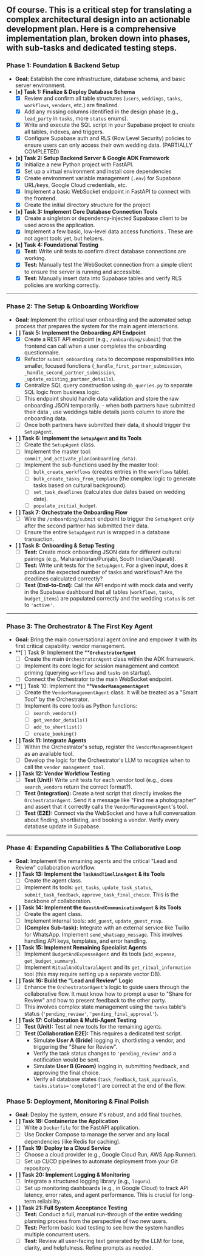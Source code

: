 Of course. This is a critical step for translating a complex architectural design into an actionable development plan.
Here is a comprehensive implementation plan, broken down into phases, with sub-tasks and dedicated testing steps.
---
### **Phase 1: Foundation & Backend Setup**
*   **Goal:** Establish the core infrastructure, database schema, and basic server environment.
*   **[x] Task 1: Finalize & Deploy Database Schema**
	- [x] Review and confirm all table structures (`users`, `weddings`, `tasks`, `workflows`, `vendors`, etc.) are finalized.
	- [x] Add any missing columns identified in the design phase (e.g., `lead_party` in `tasks`, more `status` enums).
	- [x] Write and execute the SQL script in your Supabase project to create all tables, indexes, and triggers.
	- [x] Configure Supabase auth and RLS (Row Level Security) policies to ensure users can only access their own wedding data. (PARTIALLY COMPLETED)
*   **[x] Task 2: Setup Backend Server & Google ADK Framework**
	- [x] Initialize a new Python project with FastAPI.
	- [x] Set up a virtual environment and install core dependencies
	- [x] Create environment variable management (`.env`) for Supabase URL/keys, Google Cloud credentials, etc.
	- [x] Implement a basic WebSocket endpoint in FastAPI to connect with the frontend.
	- [x] Create the initial directory structure for the project 
*   **[x] Task 3: Implement Core Database Connection Tools**
	- [x] Create a singleton or dependency-injected Supabase client to be used across the application.
	- [x] Implement a few basic, low-level data access functions . These are not agent tools yet, but helpers.

*   **[x] Task 4: Foundational Testing**
	- [x] **Test:** Write unit tests to confirm direct database connections are working.
	- [x] **Test:** Manually test the WebSocket connection from a simple client to ensure the server is running and accessible.
	- [x] **Test:** Manually insert data into Supabase tables and verify RLS policies are working correctly.
---
### **Phase 2: The Setup & Onboarding Workflow**
*   **Goal:** Implement the critical user onboarding and the automated setup process that prepares the system for the main agent interactions.
*   **[ ] Task 5: Implement the Onboarding API Endpoint**
	- [x] Create a REST API endpoint (e.g., `/onboarding/submit`) that the frontend can call when a user completes the onboarding questionnaire.
	- [x] Refactor `submit_onboarding_data` to decompose responsibilities into smaller, focused functions (`_handle_first_partner_submission`, `_handle_second_partner_submission`, `_update_existing_partner_details`).
	- [x] Centralize SQL query construction using `db_queries.py` to separate SQL logic from business logic.
	- [ ] This endpoint should handle data validation and store the raw onboarding JSON temporarily. - when both partners have submitted their data , use weddings table details jsonb column to store the onboarding data.
	- [ ] Once both partners have submitted their data, it should trigger the `SetupAgent`.
*   **[ ] Task 6: Implement the ****`SetupAgent`**** and its Tools**
	- [ ] Create the `SetupAgent` class.
	- [ ] Implement the master tool: `commit_and_activate_plan(onboarding_data)`.
	- [ ] Implement the sub-functions used by the master tool:
		- [ ] `bulk_create_workflows` (creates entries in the `workflows` table).
		- [ ] `bulk_create_tasks_from_template` (the complex logic to generate tasks based on cultural background).
		- [ ] `set_task_deadlines` (calculates due dates based on wedding date).
		- [ ] `populate_initial_budget`.
*   **[ ] Task 7: Orchestrate the Onboarding Flow**
	- [ ] Wire the `/onboarding/submit` endpoint to trigger the `SetupAgent` _only_ after the second partner has submitted their data.
	- [ ] Ensure the entire `SetupAgent` run is wrapped in a database transaction.
*   **[ ] Task 8: Onboarding & Setup Testing**
	- [ ] **Test:** Create mock onboarding JSON data for different cultural pairings (e.g., Maharashtrian/Punjabi, South Indian/Gujarati).
	- [ ] **Test:** Write unit tests for the `SetupAgent`. For a given input, does it produce the expected number of tasks and workflows? Are the deadlines calculated correctly?
	- [ ] **Test (End-to-End):** Call the API endpoint with mock data and verify in the Supabase dashboard that all tables (`workflows`, `tasks`, `budget_items`) are populated correctly and the wedding `status` is set to `'active'`.
---
### **Phase 3: The Orchestrator & The First Key Agent**
*   **Goal:** Bring the main conversational agent online and empower it with its first critical capability: vendor management.
*   **[ ] Task 9: Implement the ****`OrchestratorAgent`**
	- [ ] Create the main `OrchestratorAgent` class within the ADK framework.
	- [ ] Implement its core logic for session management and context priming (querying `workflows` and `tasks` on startup).
	- [ ] Connect the Orchestrator to the main WebSocket endpoint.
*   **[ ] Task 10: Implement the ****`VendorManagementAgent`**
	- [ ] Create the `VendorManagementAgent` class. It will be treated as a "Smart Tool" by the Orchestrator.
	- [ ] Implement its core tools as Python functions:
		- [ ] `search_vendors()`
		- [ ] `get_vendor_details()`
		- [ ] `add_to_shortlist()`
		- [ ] `create_booking()`
*   **[ ] Task 11: Integrate Agents**
	- [ ] Within the Orchestrator's setup, register the `VendorManagementAgent` as an available tool.
	- [ ] Develop the logic for the Orchestrator's LLM to recognize when to call the `vendor_management_tool`.
*   **[ ] Task 12: Vendor Workflow Testing**
	- [ ] **Test (Unit):** Write unit tests for each vendor tool (e.g., does `search_vendors` return the correct format?).
	- [ ] **Test (Integration):** Create a test script that directly invokes the `OrchestratorAgent`. Send it a message like "Find me a photographer" and assert that it correctly calls the `VendorManagementAgent`'s tool.
	- [ ] **Test (E2E):** Connect via the WebSocket and have a full conversation about finding, shortlisting, and booking a vendor. Verify every database update in Supabase.
---
### **Phase 4: Expanding Capabilities & The Collaborative Loop**
*   **Goal:** Implement the remaining agents and the critical "Lead and Review" collaboration workflow.
*   **[ ] Task 13: Implement the ****`TaskAndTimelineAgent`**** & its Tools**
	- [ ] Create the agent class.
	- [ ] Implement its tools: `get_tasks`, `update_task_status`, `submit_task_feedback`, `approve_task_final_choice`. This is the backbone of collaboration.
*   **[ ] Task 14: Implement the ****`GuestAndCommunicationAgent`**** & its Tools**
	- [ ] Create the agent class.
	- [ ] Implement internal tools: `add_guest`, `update_guest_rsvp`.
	- [ ] **(Complex Sub-task):** Integrate with an external service like Twilio for WhatsApp. Implement `send_whatsapp_message`. This involves handling API keys, templates, and error handling.
*   **[ ] Task 15: Implement Remaining Specialist Agents**
	- [ ] Implement `BudgetAndExpenseAgent` and its tools (`add_expense`, `get_budget_summary`).
	- [ ] Implement `RitualAndCulturalAgent` and its `get_ritual_information` tool (this may require setting up a separate vector DB).
*   **[ ] Task 16: Build the "Lead and Review" Logic**
	- [ ] Enhance the `OrchestratorAgent`'s logic to guide users through the collaborative flow. It must know how to prompt a user to "Share for Review" and how to present feedback to the other party.
	- [ ] This involves complex state management using the `tasks` table's status (`'pending_review'`, `'pending_final_approval'`).
*   **[ ] Task 17: Collaboration & Multi-Agent Testing**
	- [ ] **Test (Unit):** Test all new tools for the remaining agents.
	- [ ] **Test (Collaboration E2E):** This requires a dedicated test script.
		*   Simulate **User A (Bride)** logging in, shortlisting a vendor, and triggering the "Share for Review".
		*   Verify the task status changes to `'pending_review'` and a notification would be sent.
		*   Simulate **User B (Groom)** logging in, submitting feedback, and approving the final choice.
		*   Verify all database states (`task_feedback`, `task_approvals`, `tasks.status='completed'`) are correct at the end of the flow.
### **Phase 5: Deployment, Monitoring & Final Polish**
*   **Goal:** Deploy the system, ensure it's robust, and add final touches.
*   **[ ] Task 18: Containerize the Application**
	- [ ] Write a `Dockerfile` for the FastAPI application.
	- [ ] Use Docker Compose to manage the server and any local dependencies (like Redis for caching).
*   **[ ] Task 19: Deploy to a Cloud Service**
	- [ ] Choose a cloud provider (e.g., Google Cloud Run, AWS App Runner).
	- [ ] Set up CI/CD pipelines to automate deployment from your Git repository.
*   **[ ] Task 20: Implement Logging & Monitoring**
	- [ ] Integrate a structured logging library (e.g., `loguru`).
	- [ ] Set up monitoring dashboards (e.g., in Google Cloud) to track API latency, error rates, and agent performance. This is crucial for long-term reliability.
*   **[ ] Task 21: Full System Acceptance Testing**
	- [ ] **Test:** Conduct a full, manual run-through of the entire wedding planning process from the perspective of two new users.
	- [ ] **Test:** Perform basic load testing to see how the system handles multiple concurrent users.
	- [ ] **Test:** Review all user-facing text generated by the LLM for tone, clarity, and helpfulness. Refine prompts as needed.